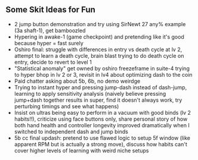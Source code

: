 
## Some Skit Ideas for Fun

- 2 jump button demonstration and try using SirNewt 27 any% example (3a shaft-1), get bamboozled
- Hypering in awake-1 (game checkpoint) and pretending like it's good because hyper = fast surely
- Oshiro final: struggle with differences in entry vs death cycle at lv 2, attempt to learn a death cycle, brain blast trying to do death cycle on entry, decide to revert to level 1
- "Statistical anomaly" get owned by oshiro freezeframe in suite-4 trying to hyper bhop in lv 2 or 3, revisit in lv4 about optimizing dash to the coin
- Paid chatter asking about 5b, 6b, no demo weirdge
- Trying to instant hyper and pressing jump-dash instead of dash-jump, learning to apply sensitivity analysis (naively believe pressing jump+dash together results in super, find it doesn't always work, try perturbing timings and see what happens)
- Insist on ultras being easy to perform in a vacuum with good binds (lv 2 habits!!), criticize using face buttons only, share personal story of how both hand health and controller longevity improved dramatically when I switched to independent dash and jump binds
- 5b cc final updash: pretend to use flawed logic to setup 5f window (like apparent RPM but is actually a strong move), discuss how habits can't cover higher levels of learning with weird niche setups
